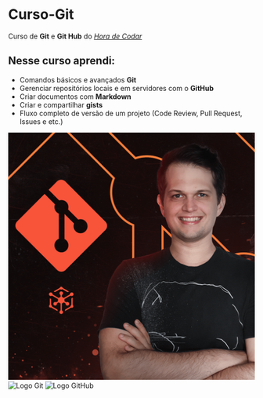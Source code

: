 # Curso-Git

Curso de **Git** e **Git Hub** do *[Hora de Codar](https://horadecodar.com.br/)*

## Nesse curso aprendi:

* Comandos básicos e avançados **Git**
* Gerenciar repositórios locais e em servidores com o **GitHub**
* Criar documentos com **Markdown**
* Criar e compartilhar **gists**
* Fluxo completo de versão de um projeto (Code Review, Pull Request, Issues e etc.)

![Curso Git](img/curso-git-hora-de-codar.png)
![Logo Git](https://git-scm.com/images/logos/downloads/Git-Icon-1788C.png)
![Logo GitHub](https://cdn-icons-png.flaticon.com/512/25/25231.png)
